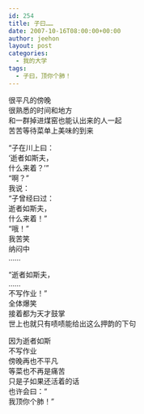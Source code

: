 ```yaml
---
id: 254
title: 子曰……
date: 2007-10-16T08:00:00+00:00
author: jeehon
layout: post
categories:
  - 我的大学
tags:
  - 子曰，顶你个肺！
---
```

很平凡的傍晚  
很熟悉的时间和地方  
和一群掉进煤窑也能认出来的人一起  
苦苦等待菜单上美味的到来

“子在川上曰：  
‘逝者如斯夫，  
什么来着？’”  
“啊？”  
我说：  
“子曾经曰过：  
逝者如斯夫，  
什么来着！”  
“哦！”  
我苦笑  
纳闷中  
……

“逝者如斯夫，  
……  
不写作业！”  
全体爆笑  
接着都为天才鼓掌  
世上也就只有啧啧能给出这么押韵的下句

因为逝者如斯  
不写作业  
傍晚再也不平凡  
等菜也不再是痛苦  
只是子如果还活着的话  
也许会曰：“  
我顶你个肺！”